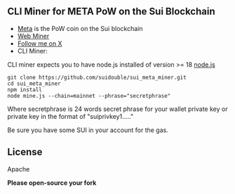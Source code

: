 ## CLI Miner for META PoW on the Sui Blockchain

- [Meta](https://github.com/suidouble/sui_meta) is the PoW coin on the Sui blockchain
- [Web Miner](https://suimine.xyz/)
- [Follow me on X](https://x.com/suidouble)
- CLI Miner:

CLI miner expects you to have node.js installed of version >= 18 [node.js](https://nodejs.org/en/download/package-manager)

```
git clone https://github.com/suidouble/sui_meta_miner.git
cd sui_meta_miner
npm install
node mine.js --chain=mainnet --phrase="secretphrase"
```

Where secretphrase is 24 words secret phrase for your wallet private key or private key in the format of "suiprivkey1....."

Be sure you have some SUI in your account for the gas.

## License

Apache

**Please open-source your fork**
